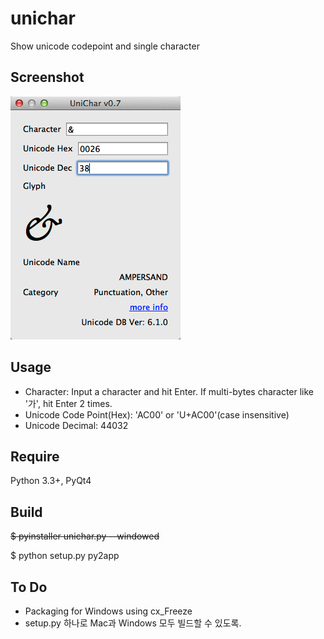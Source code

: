 unichar
=======

Show unicode codepoint and single character

Screenshot
----------
![unichar screenshot](https://raw.githubusercontent.com/dokenzy/unichar/master/unichar.png)

Usage
-----
 * Character: Input a character and hit Enter. If multi-bytes character like '가', hit Enter 2 times.
 * Unicode Code Point(Hex): 'AC00' or 'U+AC00'(case insensitive)
 * Unicode Decimal: 44032


Require
--------
Python 3.3+, PyQt4


Build
-----
~~$ pyinstaller unichar.py --windowed~~

$ python setup.py py2app


To Do
-----
* Packaging for Windows using cx_Freeze
* setup.py 하나로 Mac과 Windows 모두 빌드할 수 있도록.
